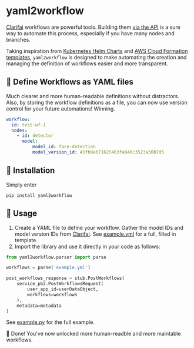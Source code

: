 # yaml2workflow

[Clarifai](https://www.clarifai.com/) workflows are powerful tools. Building them [via the API](https://docs.clarifai.com/api-guide/workflows/input_nodes) is a sure way to automate this process, especially if you have many nodes and branches.

Taking inspiration from [Kubernetes Helm Charts](https://helm.sh/docs/topics/charts/) and [AWS Cloud Formation templates](https://docs.aws.amazon.com/AWSCloudFormation/latest/UserGuide/template-formats.html), `yaml2workflow` is designed to make automating the creation and managing the definition of workflows easier and more transparent.

## 🙌 Define Workflows as YAML files
Much clearer and more human-readable definitions without distractors. Also, by storing the workflow definitions as a file, you can now use version control for your future automations! Winning.  
```yaml
workflow:
  id: test-wf-1
  nodes:
    - id: detector
      model:
          model_id: face-detection
          model_version_id: 45fb9a671625463fa646c3523a3087d5
```

## 🚀 Installation
Simply enter
```
pip install yaml2workflow
```

## 💪 Usage
1. Create a YAML file to define your workflow. Gather the model IDs and model version IDs from [Clarifai](https://clarifai.com/explore). See [example.yml](examples/example.yml) for a full, filled in template.
2. Import the library and use it directly in your code as follows:
```python
from yaml2workflow.parser import parse

workflows = parse('example.yml')

post_workflows_response = stub.PostWorkflows(
    service_pb2.PostWorkflowsRequest(
        user_app_id=userDataObject,  
        workflows=workflows
    ),
    metadata=metadata
)
```
See [example.py](examples/example.py) for the full example.

🎉 Done! You've now unlocked more human-readble and more maintable workflows. 